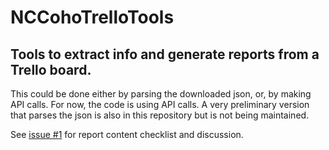 # NCCohoTrelloTools
## Tools to extract info and generate reports from a Trello board.

This could be done either by parsing the downloaded json, or, by making API calls.  For now, the code is using API calls.  A very preliminary version that parses the json is also in this repository but is not being maintained.

See [issue #1](https://github.com/caver456/NCCohoTrelloTools/issues/1) for report content checklist and discussion.
